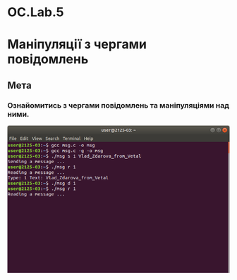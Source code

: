 # OC.Lab.5
# Маніпуляції з чергами повідомлень

## Мета
### Ознайомитись з чергами повідомлень та маніпуляціями над ними.

![terminal1](Screenshot%20from%202018-04-23%2013-42-59.png)
